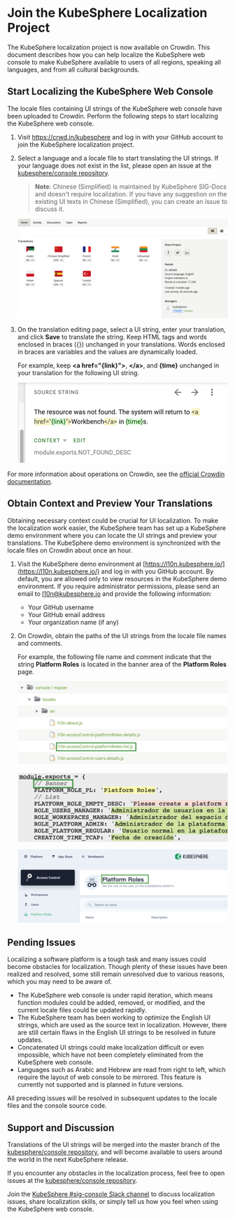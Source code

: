 # Join the KubeSphere Localization Project

The KubeSphere localization project is now available on Crowdin. This document describes how you can help localize the KubeSphere web console to make KubeSphere available to users of all regions, speaking all languages, and from all cultural backgrounds.

## Start Localizing the KubeSphere Web Console

The locale files containing UI strings of the KubeSphere web console have been uploaded to Crowdin. Perform the following steps to start localizing the KubeSphere web console.

1. Visit https://crwd.in/kubesphere and log in with your GitHub account to join the KubeSphere localization project.

2. Select a language and a locale file to start translating the UI strings. If your language does not exist in the list, please open an issue at the [kubesphere/console repository](https://github.com/kubesphere/console/issues).

   > **Note**: Chinese (Simplified) is maintained by KubeSphere SIG-Docs and doesn't require localization. If you have any suggestion on the existing UI texts in Chinese (Simplified), you can create an issue to discuss it.

   ![crowdin-select-langauge](./images/crowdin-select-langauge.png)

3. On the translation editing page, select a UI string, enter your translation, and click **Save** to translate the string. Keep HTML tags and words enclosed in braces ({}) unchanged in your translations. Words enclosed in braces are variables and the values are dynamically loaded.

   For example, keep **\<a href="{link}"\>**, **\</a\>**, and **{time}** unchanged in your translation for the following UI string.

   ![crowdin-html-and-variables](./images/crowdin-html-and-variables.png)

For more information about operations on Crowdin, see the [official Crowdin documentation](https://support.crowdin.com/).

## Obtain Context and Preview Your Translations

Obtaining necessary context could be crucial for UI localization. To make the localization work easier, the KubeSphere team has set up a KubeSphere demo environment where you can locate the UI strings and preview your translations. The KubeSphere demo environment is synchronized with the locale files on Crowdin about once an hour.

1. Visit the KubeSphere demo environment at [https://l10n.kubesphere.io/](https://l10n.kubesphere.io/) and log in with you GitHub account. By default, you are allowed only to view resources in the KubeSphere demo environment. If you require administrator permissions, please send an email to l10n@kubesphere.io and provide the following information:

   - Your GitHub username
   - Your GitHub email address
   - Your organization name (if any)

2. On Crowdin, obtain the paths of the UI strings from the locale file names and comments.

   For example, the following file name and comment indicate that the string **Platform Roles** is located in the banner area of the **Platform Roles** page.

   ![crowdin-file-name](./images/crowdin-file-name.png)

   ![crowdin-comment](./images/crowdin-comment.png)

   ![crowdin-ui-string](./images/crowdin-ui-string.png)

## Pending Issues

Localizing a software platform is a tough task and many issues could become obstacles for localization. Though plenty of these issues have been realized and resolved, some still remain unresolved due to various reasons, which you may need to be aware of.

- The KubeSphere web console is under rapid iteration, which means function modules could be added, removed, or modified, and the current locale files could be updated rapidly.
- The KubeSphere team has been working to optimize the English UI strings, which are used as the source text in localization. However, there are still certain flaws in the English UI strings to be resolved in future updates.
- Concatenated UI strings could make localization difficult or even impossible, which have not been completely eliminated from the KubeSphere web console.
- Languages such as Arabic and Hebrew are read from right to left, which require the layout of web console to be mirrored. This feature is currently not supported and is planned in future versions.

All preceding issues will be resolved in subsequent updates to the locale files and the console source code.

## Support and Discussion

Translations of the UI strings will be merged into the master branch of the [kubesphere/console repository](https://github.com/kubesphere/console/issues), and will become available to users around the world in the next KubeSphere release.

If you encounter any obstacles in the localization process, feel free to open issues at the [kubesphere/console repository](https://github.com/kubesphere/console/issues).

Join the [KubeSphere #sig-console Slack channel](https://kubesphere.slack.com/archives/C010UN5BMRR) to discuss localization issues, share localization skills, or simply tell us how you feel when using the KubeSphere web console.
